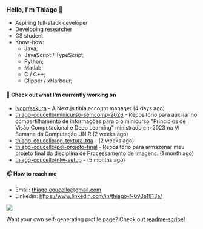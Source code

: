 ### Hello, I'm Thiago 👋

* Aspiring full-stack developer
* Developing researcher
* CS student
* Know-how:
  * Java;
  * JavaScript / TypeScript;
  * Python;
  * Matlab;
  * C / C++;
  * Clipper / xHarbour;

#### 👷 Check out what I'm currently working on

- [ivopr/sakura](https://github.com/ivopr/sakura) - A Next.js tibia account manager (4 days ago)
- [thiago-coucello/minicurso-semcomp-2023](https://github.com/thiago-coucello/minicurso-semcomp-2023) - Repositório para auxiliar no compartilhamento de informações para o o minicurso &#34;Princípios de Visão Computacional e Deep Learning&#34; ministrado em 2023 na VI Semana da Computação UNIR (2 weeks ago)
- [thiago-coucello/cg-textura-tga](https://github.com/thiago-coucello/cg-textura-tga) -  (2 weeks ago)
- [thiago-coucello/pdi-projeto-final](https://github.com/thiago-coucello/pdi-projeto-final) - Repositório para armazenar meu projeto final da disciplina de Processamento de Imagens. (1 month ago)
- [thiago-coucello/nlw-setup](https://github.com/thiago-coucello/nlw-setup) -  (5 months ago)

#### 📫 How to reach me

- Email: [thiago.coucello@gmail.com](mailto://thiago.coucello@gmail.com)
- Linkedin: https://www.linkedin.com/in/thiago-f-093a1813a/

![](https://github-readme-stats.vercel.app/api/top-langs/?username=thiago-coucello&langs_count=10&layout=compact&theme=react&hide_border=true&bg_color=0D1117&title_color=5ce1e6&icon_color=5ce1e6)

Want your own self-generating profile page? Check out [readme-scribe](https://github.com/muesli/readme-scribe)!